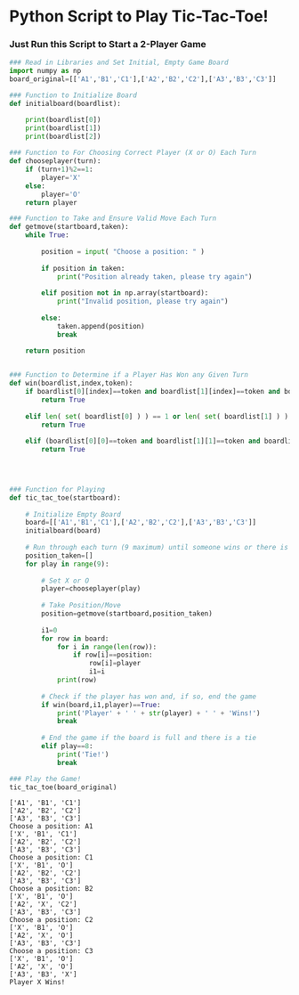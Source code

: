 
# Python Script to Play Tic-Tac-Toe!

### Just Run this Script to Start a 2-Player Game


```python
### Read in Libraries and Set Initial, Empty Game Board
import numpy as np
board_original=[['A1','B1','C1'],['A2','B2','C2'],['A3','B3','C3']]
```


```python
### Function to Initialize Board
def initialboard(boardlist):

    print(boardlist[0])
    print(boardlist[1])
    print(boardlist[2])
    
### Function to For Choosing Correct Player (X or O) Each Turn
def chooseplayer(turn):
    if (turn+1)%2==1:
        player='X'
    else:
        player='O'
    return player

### Function to Take and Ensure Valid Move Each Turn
def getmove(startboard,taken):
    while True:
        
        position = input( "Choose a position: " )
        
        if position in taken:
            print("Position already taken, please try again")
        
        elif position not in np.array(startboard):
            print("Invalid position, please try again")
        
        else:
            taken.append(position)
            break
    
    return position


### Function to Determine if a Player Has Won any Given Turn
def win(boardlist,index,token):
    if boardlist[0][index]==token and boardlist[1][index]==token and boardlist[2][index]==token:
        return True
    
    elif len( set( boardlist[0] ) ) == 1 or len( set( boardlist[1] ) ) == 1 or len( set( boardlist[2] ) )==1:
        return True
        
    elif (boardlist[0][0]==token and boardlist[1][1]==token and boardlist[2][2]==token) | (boardlist[0][2]==token and boardlist[1][1]=='X' and boardlist[2][0]==token):
        return True


  

```


```python
### Function for Playing
def tic_tac_toe(startboard):
    
    # Initialize Empty Board
    board=[['A1','B1','C1'],['A2','B2','C2'],['A3','B3','C3']]
    initialboard(board)
    
    # Run through each turn (9 maximum) until someone wins or there is a tie
    position_taken=[]
    for play in range(9):
        
        # Set X or O
        player=chooseplayer(play)
        
        # Take Position/Move
        position=getmove(startboard,position_taken)
    
        i1=0
        for row in board:
            for i in range(len(row)):
                if row[i]==position:
                    row[i]=player
                    i1=i  
            print(row)
        
        # Check if the player has won and, if so, end the game
        if win(board,i1,player)==True:
            print('Player' + ' ' + str(player) + ' ' + 'Wins!')
            break
        
        # End the game if the board is full and there is a tie
        elif play==8:
            print('Tie!')
            break

```


```python
### Play the Game!
tic_tac_toe(board_original)
```

    ['A1', 'B1', 'C1']
    ['A2', 'B2', 'C2']
    ['A3', 'B3', 'C3']
    Choose a position: A1
    ['X', 'B1', 'C1']
    ['A2', 'B2', 'C2']
    ['A3', 'B3', 'C3']
    Choose a position: C1
    ['X', 'B1', 'O']
    ['A2', 'B2', 'C2']
    ['A3', 'B3', 'C3']
    Choose a position: B2
    ['X', 'B1', 'O']
    ['A2', 'X', 'C2']
    ['A3', 'B3', 'C3']
    Choose a position: C2
    ['X', 'B1', 'O']
    ['A2', 'X', 'O']
    ['A3', 'B3', 'C3']
    Choose a position: C3
    ['X', 'B1', 'O']
    ['A2', 'X', 'O']
    ['A3', 'B3', 'X']
    Player X Wins!



